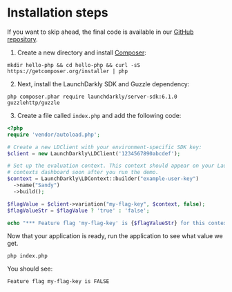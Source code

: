 # Installation steps
If you want to skip ahead, the final code is available in our [GitHub repository](https://github.com/launchdarkly/hello-php).

1. Create a new directory and install [Composer](https://getcomposer.org/):
```shell
mkdir hello-php && cd hello-php && curl -sS https://getcomposer.org/installer | php
```

2. Next, install the LaunchDarkly SDK and Guzzle dependency:
```shell
php composer.phar require launchdarkly/server-sdk:6.1.0 guzzlehttp/guzzle
```

3. Create a file called `index.php` and add the following code:
```php
<?php
require 'vendor/autoload.php';

# Create a new LDClient with your environment-specific SDK key:
$client = new LaunchDarkly\LDClient('1234567890abcdef');

# Set up the evaluation context. This context should appear on your LaunchDarkly
# contexts dashboard soon after you run the demo.
$context = LaunchDarkly\LDContext::builder("example-user-key")
  ->name("Sandy")
  ->build();

$flagValue = $client->variation("my-flag-key", $context, false);
$flagValueStr = $flagValue ? 'true' : 'false';

echo "*** Feature flag 'my-flag-key' is {$flagValueStr} for this context\n\n";
```

Now that your application is ready, run the application to see what value we get.
```shell
php index.php
```

You should see:

`Feature flag my-flag-key is FALSE`
